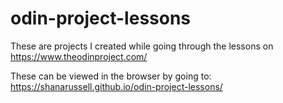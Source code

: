 # odin-project-lessons
These are projects I created while going through the lessons on https://www.theodinproject.com/

These can be viewed in the browser by going to:
https://shanarussell.github.io/odin-project-lessons/